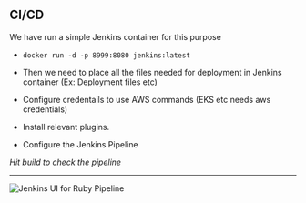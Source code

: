 ## CI/CD

We have run a simple Jenkins container for this purpose

- `docker run -d -p 8999:8080 jenkins:latest`

- Then we need to place all the files needed for deployment in Jenkins container 
  (Ex: Deployment files etc)

- Configure credentails to use AWS commands (EKS etc needs aws credentials)

- Install relevant plugins.

- Configure the Jenkins Pipeline 

*Hit build to check the pipeline*

----------------------------------------------------------------------------------------------------------------------------




![Jenkins UI for Ruby Pipeline](https://user-images.githubusercontent.com/68842056/165151107-9fddab77-74f7-4935-8b98-4f04babdbc41.png)

